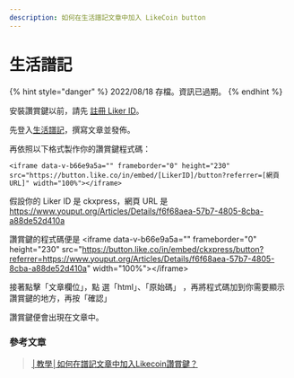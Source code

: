 ```yaml
---
description: 如何在生活譜記文章中加入 LikeCoin button
---
```


# 生活譜記

{% hint style="danger" %}
2022/08/18 存檔。資訊已過期。
{% endhint %}

安裝讚賞鍵以前，請先 [註冊 Liker ID](../../../user-guide/liker-id/)。

先登入[生活譜記](https://www.youput.org/)，撰寫文章並發佈。

再依照以下格式製作你的讚賞鍵程式碼：

```
<iframe data-v-b66e9a5a="" frameborder="0" height="230" src="https://button.like.co/in/embed/[LikerID]/button?referrer=[網頁URL]" width="100%"></iframe>
```

假設你的 Liker ID 是 ckxpress，網頁 URL 是 https://www.youput.org/Articles/Details/f6f68aea-57b7-4805-8cba-a88de52d410a

讚賞鍵的程式碼便是 \<iframe data-v-b66e9a5a="" frameborder="0" height="230" src="https://button.like.co/in/embed/ckxpress/button?referrer=https://www.youput.org/Articles/Details/f6f68aea-57b7-4805-8cba-a88de52d410a" width="100%">\</iframe>

接著點擊「文章欄位」，點選「html」、「原始碼」，再將程式碼加到你需要顯示讚賞鍵的地方，再按「確認」

讚賞鍵便會出現在文章中。

### 參考文章

> [│教學│如何在譜記文章中加入Likecoin讚賞鍵？](https://www.youput.org/Articles/Details/f6f68aea-57b7-4805-8cba-a88de52d410a)
